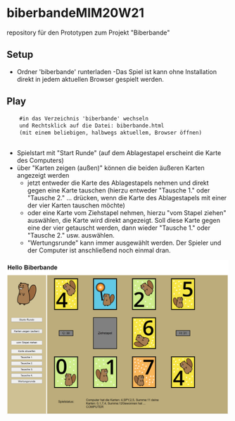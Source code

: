 # biberbandeMIM20W21
repository für den Prototypen zum Projekt "Biberbande"

## Setup

- Ordner 'biberbande' runterladen
  -Das Spiel ist kann ohne Installation direkt in jedem
   aktuellen Browser gespielt werden.

## Play

```
    #in das Verzeichnis 'biberbande' wechseln 
    und Rechtsklick auf die Datei: biberbande.html
    (mit einem beliebigen, halbwegs aktuellem, Browser öffnen)
    
```

- Spielstart mit "Start Runde" (auf dem Ablagestapel erscheint die Karte des Computers)
- über "Karten zeigen (außen)" können die beiden äußeren Karten angezeigt werden
  - jetzt entweder die Karte des Ablagestapels nehmen und direkt gegen eine Karte
    tauschen (hierzu entweder "Tausche 1." oder "Tausche 2." ... drücken, wenn die 
    Karte des Ablagestapels mit einer der vier Karten tauschen möchte)
  - oder eine Karte vom Ziehstapel nehmen, hierzu "vom Stapel ziehen" auswählen, 
    die Karte wird direkt angezeigt. Soll diese Karte gegen eine der vier getauscht
    werden, dann wieder "Tausche 1." oder "Tausche 2." usw. auswählen.
  - "Wertungsrunde" kann immer ausgewählt werden. Der Spieler und der Computer
    ist anschließend noch einmal dran.
  

![](biberbande_testui.png)

